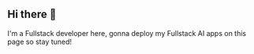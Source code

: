 ## Hi there 👋

I'm a Fullstack developer here, gonna deploy my Fullstack AI apps on this page so stay tuned!
